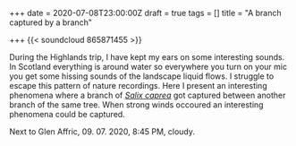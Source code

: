 +++
date = 2020-07-08T23:00:00Z
draft = true
tags = []
title = "A branch captured by a branch"

+++
{{< soundcloud 865871455 >}}

During the Highlands trip, I have kept my ears on some interesting sounds. In Scotland everything is around water so everywhere you turn on your mic you get some hissing sounds of the landscape liquid flows. I struggle to escape this pattern of nature recordings. Here I present an interesting phenomena where a branch of [_Salix caprea_](https://en.wikipedia.org/wiki/Salix_caprea) got captured between another branch of the same tree. When strong winds occoured an interesting phenomena could be captured.

Next to Glen Affric, 09. 07. 2020, 8:45 PM, cloudy.